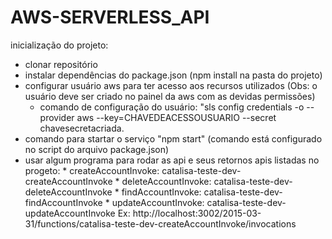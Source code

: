 # AWS-SERVERLESS_API
inicialização do projeto:
 - clonar repositório
 - instalar dependências do package.json (npm install na pasta do projeto)
 - configurar usuário aws para ter acesso aos recursos utilizados (Obs: o usuário deve ser criado no painel da aws com as devidas permissões)
    - comando de configuração do usuário: "sls config credentials -o --provider aws --key=CHAVEDEACESSOUSUARIO --secret chavesecretacriada.
 - comando para startar o serviço "npm start" (comando está configurado no script do arquivo package.json)
 - usar algum programa para rodar as api e seus retornos
     apis listadas no progeto:
       * createAccountInvoke: catalisa-teste-dev-createAccountInvoke
       * deleteAccountInvoke: catalisa-teste-dev-deleteAccountInvoke
       * findAccountInvoke: catalisa-teste-dev-findAccountInvoke
       * updateAccountInvoke: catalisa-teste-dev-updateAccountInvoke
     Ex: http://localhost:3002/2015-03-31/functions/catalisa-teste-dev-createAccountInvoke/invocations
